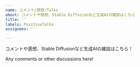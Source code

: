 ```yaml
---
name: コメント/感想/Talks
about: コメントや感想、Stable Diffusionなど生成AIの雑談はこちら
title: ''
labels: PositiveTalks
assignees: ''

---
```


コメントや感想、Stable Diffusionなど生成AIの雑談はこちら！

Any comments or other discussions here!
